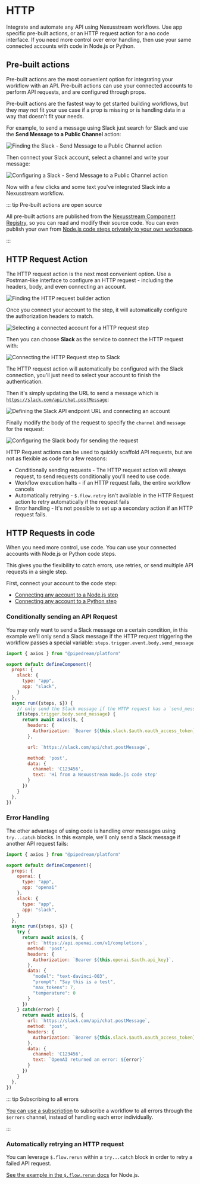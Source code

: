 # HTTP

Integrate and automate any API using Nexusstream workflows. Use app specific pre-built actions, or an HTTP request action for a no code interface. If you need more control over error handling, then use your same connected accounts with code in Node.js or Python.

## Pre-built actions

Pre-built actions are the most convenient option for integrating your workflow with an API. Pre-built actions can use your connected accounts to perform API requests, and are configured through props.

Pre-built actions are the fastest way to get started building workflows, but they may not fit your use case if a prop is missing or is handling data in a way that doesn't fit your needs.

For example, to send a message using Slack just search for Slack and use the **Send Message to a Public Channel** action:

![Finding the Slack - Send Message to a Public Channel action](https://res.cloudinary.com/nexusstreamin/image/upload/v1684263132/docs/docs/CleanShot_2023-05-16_at_14.36.58_et1kg2.png)

Then connect your Slack account, select a channel and write your message:

![Configuring a Slack - Send Message to a Public Channel action](https://res.cloudinary.com/nexusstreamin/image/upload/v1684263134/docs/docs/CleanShot_2023-05-16_at_14.37.29_qngd26.png)

Now with a few clicks and some text you've integrated Slack into a Nexusstream workflow.

::: tip Pre-built actions are open source

All pre-built actions are published from the [Nexusstream Component Registry](/apps/contributing/), so you can read and modify their source code. You can even publish your own from [Node.js code steps privately to your own workspace](/code/nodejs/sharing-code/).

:::

## HTTP Request Action

The HTTP request action is the next most convenient option. Use a Postman-like interface to configure an HTTP request - including the headers, body, and even connecting an account.

![Finding the HTTP request builder action](https://res.cloudinary.com/nexusstreamin/image/upload/v1684420462/docs/docs/http/CleanShot_2023-05-18_at_10.33.50_vigdf7.png)

Once you connect your account to the step, it will automatically configure the authorization headers to match.

![Selecting a connected account for a HTTP request step](https://res.cloudinary.com/nexusstreamin/image/upload/v1684259987/docs/docs/event%20histories/CleanShot_2023-05-16_at_13.50.53_fv3caw.png)

Then you can choose **Slack** as the service to connect the HTTP request with:

![Connecting the HTTP Request step to Slack](https://res.cloudinary.com/nexusstreamin/image/upload/v1684420551/docs/docs/http/CleanShot_2023-05-18_at_10.35.41_dxyipl.png)

The HTTP request action will automatically be configured with the Slack connection, you'll just need to select your account to finish the authentication.

Then it's simply updating the URL to send a message which is [`https://slack.com/api/chat.postMessage`](https://api.slack.com/methods/chat.postMessage):

![Defining the Slack API endpoint URL and connecting an account](https://res.cloudinary.com/nexusstreamin/image/upload/v1684263130/docs/docs/CleanShot_2023-05-16_at_14.35.05_mame6o.png)

Finally modify the body of the request to specify the `channel` and `message` for the request:

![Configuring the Slack body for sending the request](https://res.cloudinary.com/nexusstreamin/image/upload/v1684263128/docs/docs/CleanShot_2023-05-16_at_14.34.56_kpk2vp.png)

HTTP Request actions can be used to quickly scaffold API requests, but are not as flexible as code for a few reasons:

* Conditionally sending requests - The HTTP request action will always request, to send requests conditionally you'll need to use code.
* Workflow execution halts - if an HTTP request fails, the entire workflow cancels
* Automatically retrying - `$.flow.retry` isn't available in the HTTP Request action to retry automatically if the request fails
* Error handling - It's not possible to set up a secondary action if an HTTP request fails.

## HTTP Requests in code

When you need more control, use code. You can use your connected accounts with Node.js or Python code steps.

This gives you the flexibility to catch errors, use retries, or send multiple API requests in a single step.

First, connect your account to the code step:

* [Connecting any account to a Node.js step](/code/nodejs/auth/#accessing-connected-account-data-with-this-appname-auth)
* [Connecting any account to a Python step](/code/python/auth/)

### Conditionally sending an API Request

You may only want to send a Slack message on a certain condition, in this example we'll only send a Slack message if the HTTP request triggering the workflow passes a special variable: `steps.trigger.event.body.send_message`

```javascript
import { axios } from "@pipedream/platform"

export default defineComponent({
  props: {
    slack: {
      type: "app",
      app: "slack",
    }
  },
  async run({steps, $}) {
    // only send the Slack message if the HTTP request has a `send_message` property in the body
    if(steps.trigger.body.send_message) {
      return await axios($, {
        headers: {
          Authorization: `Bearer ${this.slack.$auth.oauth_access_token}`,
        },

        url: `https://slack.com/api/chat.postMessage`,

        method: 'post',
        data: {
          channel: 'C123456',
          text: 'Hi from a Nexusstream Node.js code step'
        }
      })
    }
  },
})

```

### Error Handling

The other advantage of using code is handling error messages using `try...catch` blocks. In this example, we'll only send a Slack message if another API request fails:

```javascript
import { axios } from "@pipedream/platform"

export default defineComponent({
  props: {
    openai: {
      type: "app",
      app: "openai"
    },
    slack: {
      type: "app",
      app: "slack",
    }
  },
  async run({steps, $}) {
    try {
      return await axios($, {
        url: `https://api.openai.com/v1/completions`,
        method: 'post',
        headers: {
          Authorization: `Bearer ${this.openai.$auth.api_key}`,
        },
        data: {
          "model": "text-davinci-003",
          "prompt": "Say this is a test",
          "max_tokens": 7,
          "temperature": 0
        }
      })
    } catch(error) {
      return await axios($, {
        url: `https://slack.com/api/chat.postMessage`,
        method: 'post',
        headers: {
          Authorization: `Bearer ${this.slack.$auth.oauth_access_token}`,
        },
        data: {
          channel: 'C123456',
          text: `OpenAI returned an error: ${error}`
        }
      })
    }
  },
})
```

::: tip Subscribing to all errors

[You can use a subscription](/api/rest/#subscriptions) to subscribe a workflow to all errors through the `$errors` channel, instead of handling each error individually.

:::

### Automatically retrying an HTTP request

You can leverage `$.flow.rerun` within a `try...catch` block in order to retry a failed API request.

[See the example in the `$.flow.rerun` docs](/code/nodejs/rerun/#pause-resume-and-rerun-a-workflow) for Node.js.
